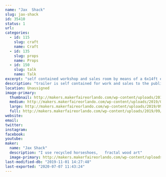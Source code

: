 ```yaml
---
name: "Jax  Shack"
slug: jax-shack
id: 35410
status: 1
url: 
categories:
  - id: 115
    slug: craft
    name: Craft
  - id: 135
    slug: props
    name: Props
  - id: 150
    slug: talk
    name: Talk
excerpt: "self contained workshop and sales room by means of a 6x14ft enclosed trailer"
description: "trailer is self contained for work and sales to the public and for demonstration purposes"
location: Unassigned
image-primary:
  thumbnail: http://makers.makerfaireorlando.com/wp-content/uploads/2019/09/8x12-burn-150x150.jpg
  medium: http://makers.makerfaireorlando.com/wp-content/uploads/2019/09/8x12-burn-222x300.jpg
  large: http://makers.makerfaireorlando.com/wp-content/uploads/2019/09/8x12-burn-756x1024.jpg
  full: http://makers.makerfaireorlando.com/wp-content/uploads/2019/09/8x12-burn.jpg
website: 
email: 
twitter: 
instagram: 
facebook: 
youtube: 
maker:
  name: "Jax Shack"
  description: "I use recycled horseshoes,   fractal wood art"
  image-primary: http://makers.makerfaireorlando.com/wp-content/uploads/2019/07/2015-pic-passport-1024x1015.jpg
last-modified-db: "2019-11-01 14:27:48"
last-exported: "2020-07-07 11:43:24"
---
```

